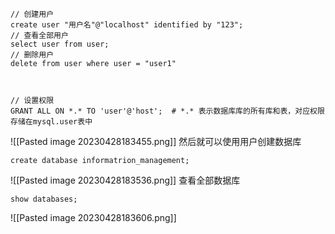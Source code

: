 
```mysql
// 创建用户
create user "用户名"@"localhost" identified by "123";
// 查看全部用户
select user from user;
// 删除用户
delete from user where user = "user1"
 


```

```mysql
// 设置权限
GRANT ALL ON *.* TO 'user'@'host';  # *.* 表示数据库库的所有库和表，对应权限存储在mysql.user表中
```
![[Pasted image 20230428183455.png]]
然后就可以使用用户创建数据库
```mysql
create database informatrion_management;
```
![[Pasted image 20230428183536.png]]
查看全部数据库
```mysql
show databases;
```
![[Pasted image 20230428183606.png]]
